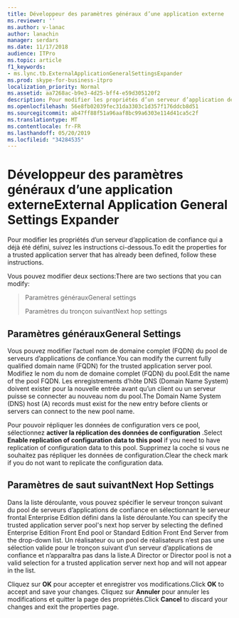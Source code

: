 ```yaml
---
title: Développeur des paramètres généraux d’une application externe
ms.reviewer: ''
ms.author: v-lanac
author: lanachin
manager: serdars
ms.date: 11/17/2018
audience: ITPro
ms.topic: article
f1_keywords:
- ms.lync.tb.ExternalApplicationGeneralSettingsExpander
ms.prod: skype-for-business-itpro
localization_priority: Normal
ms.assetid: aa7268ac-b9e3-4d25-bff4-e59d305120f2
description: Pour modifier les propriétés d’un serveur d’application de confiance qui a déjà été défini, suivez les instructions ci-dessous.
ms.openlocfilehash: 56e8fb02039fec31da3303c1d357f176ddcb8d51
ms.sourcegitcommit: ab47ff88f51a96aaf8bc99a6303e114d41ca5c2f
ms.translationtype: MT
ms.contentlocale: fr-FR
ms.lasthandoff: 05/20/2019
ms.locfileid: "34284535"
---
```

# <a name="external-application-general-settings-expander"></a><span data-ttu-id="ecc48-103">Développeur des paramètres généraux d’une application externe</span><span class="sxs-lookup"><span data-stu-id="ecc48-103">External Application General Settings Expander</span></span>
 
<span data-ttu-id="ecc48-104">Pour modifier les propriétés d’un serveur d’application de confiance qui a déjà été défini, suivez les instructions ci-dessous.</span><span class="sxs-lookup"><span data-stu-id="ecc48-104">To edit the properties for a trusted application server that has already been defined, follow these instructions.</span></span>
  
<span data-ttu-id="ecc48-105">Vous pouvez modifier deux sections:</span><span class="sxs-lookup"><span data-stu-id="ecc48-105">There are two sections that you can modify:</span></span>
  
> <span data-ttu-id="ecc48-106">Paramètres généraux</span><span class="sxs-lookup"><span data-stu-id="ecc48-106">General settings</span></span>
> 
> <span data-ttu-id="ecc48-107">Paramètres du tronçon suivant</span><span class="sxs-lookup"><span data-stu-id="ecc48-107">Next hop settings</span></span>
    
## <a name="general-settings"></a><span data-ttu-id="ecc48-108">Paramètres généraux</span><span class="sxs-lookup"><span data-stu-id="ecc48-108">General Settings</span></span>

<span data-ttu-id="ecc48-109">Vous pouvez modifier l’actuel nom de domaine complet (FQDN) du pool de serveurs d’applications de confiance.</span><span class="sxs-lookup"><span data-stu-id="ecc48-109">You can modify the current fully qualified domain name (FQDN) for the trusted application server pool.</span></span> <span data-ttu-id="ecc48-110">Modifiez le nom du nom de domaine complet (FQDN) du pool.</span><span class="sxs-lookup"><span data-stu-id="ecc48-110">Edit the name of the pool FQDN.</span></span> <span data-ttu-id="ecc48-111">Les enregistrements d’hôte DNS (Domain Name System) doivent exister pour la nouvelle entrée avant qu’un client ou un serveur puisse se connecter au nouveau nom du pool.</span><span class="sxs-lookup"><span data-stu-id="ecc48-111">The Domain Name System (DNS) host (A) records must exist for the new entry before clients or servers can connect to the new pool name.</span></span>
  
<span data-ttu-id="ecc48-112">Pour pouvoir répliquer les données de configuration vers ce pool, sélectionnez **activer la réplication des données de configuration** .</span><span class="sxs-lookup"><span data-stu-id="ecc48-112">Select **Enable replication of configuration data to this pool** if you need to have replication of configuration data to this pool.</span></span> <span data-ttu-id="ecc48-113">Supprimez la coche si vous ne souhaitez pas répliquer les données de configuration.</span><span class="sxs-lookup"><span data-stu-id="ecc48-113">Clear the check mark if you do not want to replicate the configuration data.</span></span>
  
## <a name="next-hop-settings"></a><span data-ttu-id="ecc48-114">Paramètres de saut suivant</span><span class="sxs-lookup"><span data-stu-id="ecc48-114">Next Hop Settings</span></span>

<span data-ttu-id="ecc48-115">Dans la liste déroulante, vous pouvez spécifier le serveur tronçon suivant du pool de serveurs d’applications de confiance en sélectionnant le serveur frontal Enterprise Edition défini dans la liste déroulante.</span><span class="sxs-lookup"><span data-stu-id="ecc48-115">You can specify the trusted application server pool's next hop server by selecting the defined Enterprise Edition Front End pool or Standard Edition Front End Server from the drop-down list.</span></span> <span data-ttu-id="ecc48-116">Un réalisateur ou un pool de réalisateurs n’est pas une sélection valide pour le tronçon suivant d’un serveur d’applications de confiance et n’apparaîtra pas dans la liste.</span><span class="sxs-lookup"><span data-stu-id="ecc48-116">A Director or Director pool is not a valid selection for a trusted application server next hop and will not appear in the list.</span></span>
  


<span data-ttu-id="ecc48-117">Cliquez sur **OK** pour accepter et enregistrer vos modifications.</span><span class="sxs-lookup"><span data-stu-id="ecc48-117">Click **OK** to accept and save your changes.</span></span> <span data-ttu-id="ecc48-118">Cliquez sur **Annuler** pour annuler les modifications et quitter la page des propriétés.</span><span class="sxs-lookup"><span data-stu-id="ecc48-118">Click **Cancel** to discard your changes and exit the properties page.</span></span>
  

